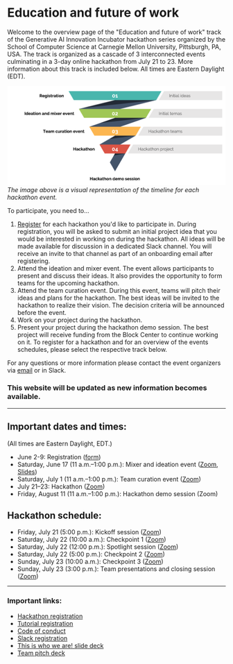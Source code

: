 # Education and future of work

Welcome to the overview page of the "Education and future of work" track of the Generative AI Innovation Incubator hackathon series organized by the School of Computer Science at Carnegie Mellon University, Pittsburgh, PA, USA. The track is organized as a cascade of 3 interconnected events culminating in a 3-day online hackathon from July 21 to 23. More information about this track is included below. All times are Eastern Daylight (EDT).

![Track overview](overview.png?raw=true "Track overview")
_The image above is a visual representation of the timeline for each hackathon event._

To participate, you need to…
1. [Register](https://forms.gle/SSaHD1uzcDGcdJxZ9) for each hackathon you'd like to participate in. During registration, you will be asked to submit an initial project idea that you would be interested in working on during the hackathon. All ideas will be made available for discussion in a dedicated Slack channel. You will receive an invite to that channel as part of an onboarding email after registering.
2. Attend the ideation and mixer event. The event allows participants to present and discuss their ideas. It also provides the opportunity to form teams for the upcoming hackathon.
3. Attend the team curation event. During this event, teams will pitch their ideas and plans for the hackathon. The best ideas will be invited to the hackathon to realize their vision. The decision criteria will be announced before the event.
4. Work on your project during the hackathon.
5. Present your project during the hackathon demo session. The best project will receive funding from the Block Center to continue working on it.
To register for a hackathon and for an overview of the events schedules, please select the respective track below.

For any questions or more information please contact the event organizers via [email](mailto:llmhackathon2023@cs.cmu.edu) or in Slack.

### This website will be updated as new information becomes available.

---

## Important dates and times:
(All times are Eastern Daylight, EDT.)

* June 2-9: Registration ([form](https://forms.gle/SSaHD1uzcDGcdJxZ9)) 
* Saturday, June 17 (11 a.m.–1:00 p.m.): Mixer and ideation event ([Zoom](https://cmu.zoom.us/j/98559807028?pwd=TmVxTlV1Y3BZYWZsVUo2blZEUFdzdz09), [Slides](#))
* Saturday, July 1 (11 a.m.–1:00 p.m.): Team curation event ([Zoom](https://cmu.zoom.us/j/98559807028?pwd=TmVxTlV1Y3BZYWZsVUo2blZEUFdzdz09))
* July 21–23: Hackathon ([Zoom](https://cmu.zoom.us/j/98559807028?pwd=TmVxTlV1Y3BZYWZsVUo2blZEUFdzdz09))
* Friday, August 11 (11 a.m.–1:00 p.m.): Hackathon demo session (Zoom)

## Hackathon schedule:
* Friday, July 21 (5:00 p.m.): Kickoff session ([Zoom](https://cmu.zoom.us/j/98559807028?pwd=TmVxTlV1Y3BZYWZsVUo2blZEUFdzdz09))
* Saturday, July 22 (10:00 a.m.): Checkpoint 1 ([Zoom](https://cmu.zoom.us/j/98559807028?pwd=TmVxTlV1Y3BZYWZsVUo2blZEUFdzdz09))
* Saturday, July 22 (12:00 p.m.): Spotlight session ([Zoom](https://cmu.zoom.us/j/98559807028?pwd=TmVxTlV1Y3BZYWZsVUo2blZEUFdzdz09))
* Saturday, July 22 (5:00 p.m.): Checkpoint 2 ([Zoom](https://cmu.zoom.us/j/98559807028?pwd=TmVxTlV1Y3BZYWZsVUo2blZEUFdzdz09))
* Sunday, July 23 (10:00 a.m.): Checkpoint 3 ([Zoom](https://cmu.zoom.us/j/98559807028?pwd=TmVxTlV1Y3BZYWZsVUo2blZEUFdzdz09))
* Sunday, July 23 (3:00 p.m.): Team presentations and closing session ([Zoom](https://cmu.zoom.us/j/98559807028?pwd=TmVxTlV1Y3BZYWZsVUo2blZEUFdzdz09))

---

### Important links:

* [Hackathon registration](https://forms.gle/SSaHD1uzcDGcdJxZ9)
* [Tutorial registration](https://cs.cmu.edu/generative-ai/forms/event-registration)
* [Code of conduct](https://www.cs.cmu.edu/generative-ai/conduct)
* [Slack registration](https://join.slack.com/t/genaicommunity/shared_invite/zt-1wi4julw3-~O4stqKCl9owMARbSyeuzw)
* [This is who we are! slide deck](https://bit.ly/gai3-education-team)
* [Team pitch deck](https://bit.ly/gai-education-pitches)
